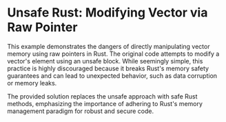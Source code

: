 # Unsafe Rust: Modifying Vector via Raw Pointer

This example demonstrates the dangers of directly manipulating vector memory using raw pointers in Rust.  The original code attempts to modify a vector's element using an unsafe block. While seemingly simple, this practice is highly discouraged because it breaks Rust's memory safety guarantees and can lead to unexpected behavior, such as data corruption or memory leaks.

The provided solution replaces the unsafe approach with safe Rust methods, emphasizing the importance of adhering to Rust's memory management paradigm for robust and secure code.